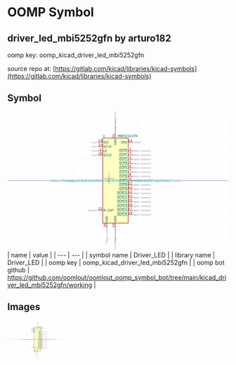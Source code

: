 # OOMP Symbol  
## driver_led_mbi5252gfn  by arturo182  
  
oomp key: oomp_kicad_driver_led_mbi5252gfn  
  
source repo at: [https://gitlab.com/kicad/libraries/kicad-symbols](https://gitlab.com/kicad/libraries/kicad-symbols)  
## Symbol  
  
[![working.png](working_600.png)](working.png)  
| name | value | 
| --- | --- | 
| symbol name | Driver_LED | 
| library name | Driver_LED | 
| oomp key | oomp_kicad_driver_led_mbi5252gfn | 
| oomp bot github | https://github.com/oomlout/oomlout_oomp_symbol_bot/tree/main/kicad_driver_led_mbi5252gfn/working | 
## Images  
  
[![working.png](working_140.png)](working.png)  
